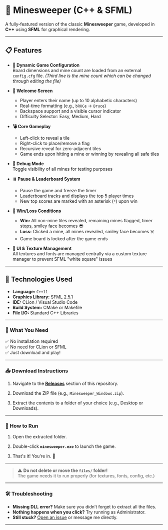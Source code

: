 # 🧨 Minesweeper (C++ & SFML)

A fully-featured version of the classic **Minesweeper** game, developed in **C++** using **SFML** for graphical rendering.

---

## 📋 Features

- **🔧 Dynamic Game Configuration**  
  Board dimensions and mine count are loaded from an external `config.cfg` file.
     *(Third line is the mine count which can be changed through editing the file)*

- **🙋 Welcome Screen**
    - Player enters their name (up to 10 alphabetic characters)
    - Real-time formatting (e.g., `bRUCe` → `Bruce`)
    - Backspace support and a visible cursor indicator
    - Difficulty Selector: Easy, Medium, Hard

- **💣 Core Gameplay**
    - Left-click to reveal a tile
    - Right-click to place/remove a flag
    - Recursive reveal for zero-adjacent tiles
    - Game ends upon hitting a mine or winning by revealing all safe tiles

- **🧪 Debug Mode**  
  Toggle visibility of all mines for testing purposes

- **⏸️ Pause & Leaderboard System**
    - Pause the game and freeze the timer
    - Leaderboard tracks and displays the top 5 player times
    - New top scores are marked with an asterisk (`*`) upon win

- **🏁 Win/Loss Conditions**
    - **Win:** All non-mine tiles revealed, remaining mines flagged, timer stops, smiley face becomes 😎
    - **Loss:** Clicked a mine, all mines revealed, smiley face becomes ☠️
    - Game board is locked after the game ends

- **🎨 UI & Texture Management**  
  All textures and fonts are managed centrally via a custom texture manager to prevent SFML "white square" issues

---

## 🧰 Technologies Used

- **Language:** `C++11`
- **Graphics Library:** [SFML 2.5.1](https://www.sfml-dev.org/)
- **IDE:** CLion / Visual Studio Code
- **Build System:** CMake or Makefile
- **File I/O:** Standard C++ Libraries

---

### 🧩 What You Need

✅ No installation required  
✅ No need for CLion or SFML  
✅ Just download and play!

---

### 📥 Download Instructions

1. Navigate to the **[Releases](https://github.com/Alrwx/Minesweeper/releases/tag/Latest)** section of this repository.  

2. Download the ZIP file (e.g., `Minesweeper_Windows.zip`).

3. Extract the contents to a folder of your choice (e.g., Desktop or Downloads).

---

### 🚀 How to Run

1. Open the extracted folder.

2. Double-click **`minesweeper.exe`** to launch the game.

3. That's it! You're in. 🎉

---

> ⚠️ **Do not delete or move the `files/` folder!**  
> The game needs it to run properly (for textures, fonts, config, etc.)

---

### 🛠️ Troubleshooting

- **Missing DLL error?** Make sure you didn’t forget to extract all the files.
- **Nothing happens when you click?** Try running as Administrator.
- **Still stuck?** [Open an issue](#) or message me directly.

---
